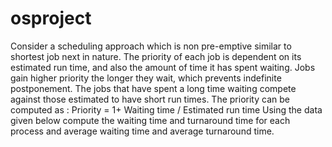 # osproject
Consider a scheduling approach which is non pre-emptive similar to shortest job next in
nature. The priority of each job is dependent on its estimated run time, and also the amount of
time it has spent waiting. Jobs gain higher priority the longer they wait, which prevents indefinite
postponement. The jobs that have spent a long time waiting compete against those estimated to
have short run times. The priority can be computed as :
Priority = 1+ Waiting time / Estimated run time
Using the data given below compute the waiting time and turnaround time for each process and
average waiting time and average turnaround time.
